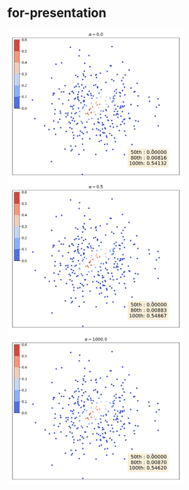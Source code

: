 # for-presentation

<p float="left">
  <img src="./figures/0.0.gif" alt="image" width="400" height="auto">
  <img src="./figures/0.5.gif" alt="image" width="400" height="auto">
  <img src="./figures/1000.0.gif" alt="image" width="400" height="auto">
</p>
